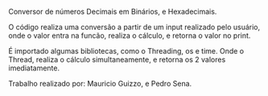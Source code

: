 Conversor de números Decimais em Binários, e Hexadecimais.

O código realiza uma conversão a partir de um input realizado pelo usuário, onde o valor entra na funcão, realiza o cálculo, e retorna o valor no print.

É importado algumas bibliotecas, como o Threading, os e time.
Onde o Thread, realiza o cálculo simultaneamente, e retorna os 2 valores imediatamente.

Trabalho realizado por: Mauricio Guizzo, e Pedro Sena.
